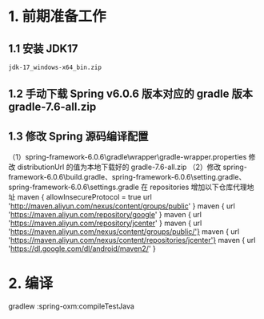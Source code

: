 # 1. 前期准备工作
## 1.1 安装 JDK17
`jdk-17_windows-x64_bin.zip`
## 1.2 手动下载 Spring v6.0.6 版本对应的 gradle 版本 gradle-7.6-all.zip
## 1.3 修改 Spring 源码编译配置
（1）spring-framework-6.0.6\gradle\wrapper\gradle-wrapper.properties
    修改 distributionUrl 的值为本地下载好的 gradle-7.6-all.zip
（2）修改 spring-framework-6.0.6\build.gradle、spring-framework-6.0.6\setting.gradle、spring-framework-6.0.6\settings.gradle
    在 repositories 增加以下仓库代理地址
    maven {
            allowInsecureProtocol = true
            url 'http://maven.aliyun.com/nexus/content/groups/public'
        }
    maven { url 'https://maven.aliyun.com/repository/google' }
    maven { url 'https://maven.aliyun.com/repository/jcenter' }
    maven { url 'https://maven.aliyun.com/nexus/content/groups/public/'}
    maven { url 'https://maven.aliyun.com/nexus/content/repositories/jcenter'}
    maven { url 'https://dl.google.com/dl/android/maven2/' }


# 2. 编译
gradlew :spring-oxm:compileTestJava

